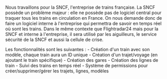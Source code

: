 Nous travaillons pour la SNCF, l'entreprise de trains française.
La SNCF possède un problème majeur : elle ne possède pas de logiciel central pour
traquer tous les trains en circulation en France. On nous demande donc de faire un logiciel interne à l'entreprise qui permettra de savoir en temps réel où sont les trains. Dans le même contexte que Flightradar24 mais pour la SNCF et interne à l'entreprise, il sera utilisé par les aiguilleurs, le service sécurité de la SNCF et aussi la cellule de crise.

Les fonctionnalités sont les suivantes :
    - Création d'un train avec son modèle, chaque train aura un ID unique
    - Création d'un trajet/voyage (en ajoutant le train spécifique)
    - Création des gares
    - Création des lignes de train
    - Suivi des trains en temps réel
    - Système de permissions pour créer/supprimer/gérer les trajets, lignes, modèles